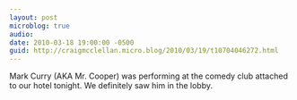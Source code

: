 ```yaml
---
layout: post
microblog: true
audio: 
date: 2010-03-18 19:00:00 -0500
guid: http://craigmcclellan.micro.blog/2010/03/19/t10704046272.html
---
```

Mark Curry (AKA Mr. Cooper) was performing at the comedy club attached to our hotel tonight. We definitely saw him in the lobby.
